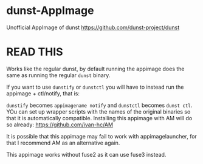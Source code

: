 # dunst-AppImage
Unofficial AppImage of dunst https://github.com/dunst-project/dunst

# READ THIS

Works like the regular dunst, by default running the appimage does the same as running the regular `dunst` binary. 

If you want to use `dunstify` or `dunstctl` you will have to instead run the appimage + ctl/notify, that is: 

`dunstify` becomes `appimagename notify` and `dunstctl` becomes `dunst ctl`. YOu can set up wrapper scripts with the names of the original binaries so that it is automatically compatible. Installing this appimage with AM will do so already:  https://github.com/ivan-hc/AM

It is possible that this appimage may fail to work with appimagelauncher, for that I recommend AM as an alternative again.

This appimage works without fuse2 as it can use fuse3 instead.
